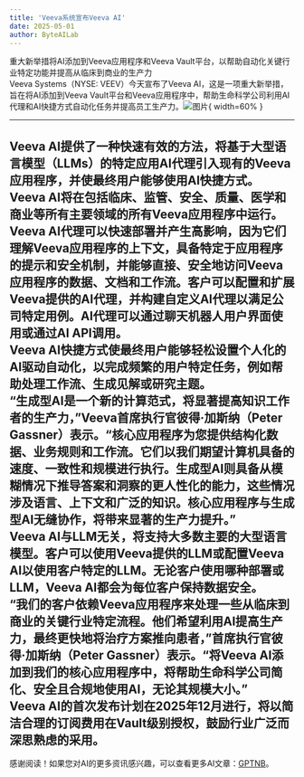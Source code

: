 ```yaml
---
title: 'Veeva系统宣布Veeva AI'
date: 2025-05-01
author: ByteAILab
---
```


重大新举措将AI添加到Veeva应用程序和Veeva Vault平台，以帮助自动化关键行业特定功能并提高从临床到商业的生产力  
Veeva Systems（NYSE: VEEV）今天宣布了Veeva AI，这是一项重大新举措，旨在将AI添加到Veeva Vault平台和Veeva应用程序中，帮助生命科学公司利用AI代理和AI快捷方式自动化任务并提高员工生产力。![图片](https://ai-techpark.com/wp-content/uploads/Veeva-System.jpg){ width=60% }

---
Veeva AI提供了一种快速有效的方法，将基于大型语言模型（LLMs）的特定应用AI代理引入现有的Veeva应用程序，并使最终用户能够使用AI快捷方式。Veeva AI将在包括临床、监管、安全、质量、医学和商业等所有主要领域的所有Veeva应用程序中运行。  
Veeva AI代理可以快速部署并产生高影响，因为它们理解Veeva应用程序的上下文，具备特定于应用程序的提示和安全机制，并能够直接、安全地访问Veeva应用程序的数据、文档和工作流。客户可以配置和扩展Veeva提供的AI代理，并构建自定义AI代理以满足公司特定用例。AI代理可以通过聊天机器人用户界面使用或通过AI API调用。  
Veeva AI快捷方式使最终用户能够轻松设置个人化的AI驱动自动化，以完成频繁的用户特定任务，例如帮助处理工作流、生成见解或研究主题。  
“生成型AI是一个新的计算范式，将显著提高知识工作者的生产力，”Veeva首席执行官彼得·加斯纳（Peter Gassner）表示。“核心应用程序为您提供结构化数据、业务规则和工作流。它们以我们期望计算机具备的速度、一致性和规模进行执行。生成型AI则具备从模糊情况下推导答案和洞察的更人性化的能力，这些情况涉及语言、上下文和广泛的知识。核心应用程序与生成型AI无缝协作，将带来显著的生产力提升。”  
Veeva AI与LLM无关，将支持大多数主要的大型语言模型。客户可以使用Veeva提供的LLM或配置Veeva AI以使用客户特定的LLM。无论客户使用哪种部署或LLM，Veeva AI都会为每位客户保持数据安全。  
“我们的客户依赖Veeva应用程序来处理一些从临床到商业的关键行业特定流程。他们希望利用AI提高生产力，最终更快地将治疗方案推向患者，”首席执行官彼得·加斯纳（Peter Gassner）表示。“将Veeva AI添加到我们的核心应用程序中，将帮助生命科学公司简化、安全且合规地使用AI，无论其规模大小。”  
Veeva AI的首次发布计划在2025年12月进行，将以简洁合理的订阅费用在Vault级别授权，鼓励行业广泛而深思熟虑的采用。  
---
感谢阅读！如果您对AI的更多资讯感兴趣，可以查看更多AI文章：[GPTNB](https://gptnb.com)。